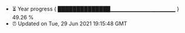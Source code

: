 - ⏳ Year progress { ██████████████▁▁▁▁▁▁▁▁▁▁▁▁▁▁▁▁ } 49.26 %
- ⏰ Updated on Tue, 29 Jun 2021 19:15:48 GMT

